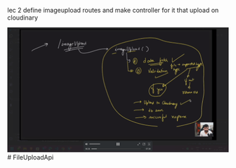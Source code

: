  lec 2 
 define imageupload routes and make controller for it that upload on cloudinary

![algo](image.png)# FileUploadApi
